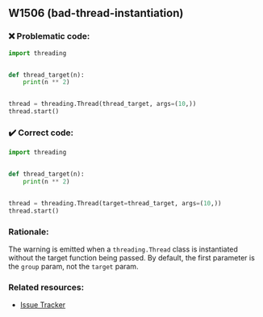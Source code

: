## W1506 (bad-thread-instantiation)

### :x: Problematic code:

```python
import threading


def thread_target(n):
    print(n ** 2)


thread = threading.Thread(thread_target, args=(10,))
thread.start()

```

### :heavy_check_mark: Correct code:

```python
import threading


def thread_target(n):
    print(n ** 2)


thread = threading.Thread(target=thread_target, args=(10,))
thread.start()
```

### Rationale:

The warning is emitted when a `threading.Thread` class is instantiated without
the target function being passed. By default, the first parameter is the
`group` param, not the `target` param.

### Related resources:

- [Issue Tracker](https://github.com/PyCQA/pylint/issues?q=is%3Aissue+%22bad-thread-instantiation%22+OR+%22W1506%22)
